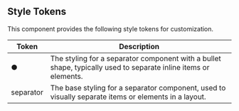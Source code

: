 ## Style Tokens

This component provides the following style tokens for customization.

| **Token** | **Description**                                                                                                 |
| --------- | --------------------------------------------------------------------------------------------------------------- |
| ●         | The styling for a separator component with a bullet shape, typically used to separate inline items or elements. |
| separator | The base styling for a separator component, used to visually separate items or elements in a layout.            |
